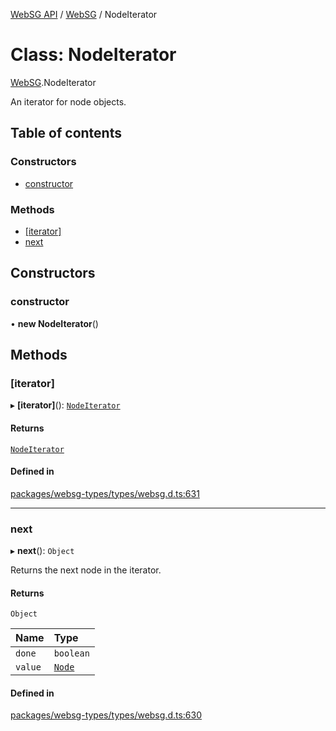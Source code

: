 [WebSG API](../README.md) / [WebSG](../modules/WebSG.md) / NodeIterator

# Class: NodeIterator

[WebSG](../modules/WebSG.md).NodeIterator

An iterator for node objects.

## Table of contents

### Constructors

- [constructor](WebSG.NodeIterator.md#constructor)

### Methods

- [[iterator]](WebSG.NodeIterator.md#[iterator])
- [next](WebSG.NodeIterator.md#next)

## Constructors

### constructor

• **new NodeIterator**()

## Methods

### [iterator]

▸ **[iterator]**(): [`NodeIterator`](WebSG.NodeIterator.md)

#### Returns

[`NodeIterator`](WebSG.NodeIterator.md)

#### Defined in

[packages/websg-types/types/websg.d.ts:631](https://github.com/thirdroom/thirdroom/blob/972fa72b/packages/websg-types/types/websg.d.ts#L631)

___

### next

▸ **next**(): `Object`

Returns the next node in the iterator.

#### Returns

`Object`

| Name | Type |
| :------ | :------ |
| `done` | `boolean` |
| `value` | [`Node`](WebSG.Node.md) |

#### Defined in

[packages/websg-types/types/websg.d.ts:630](https://github.com/thirdroom/thirdroom/blob/972fa72b/packages/websg-types/types/websg.d.ts#L630)

